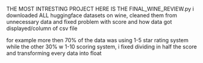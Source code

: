 
THE MOST INTRESTING PROJECT HERE IS THE FINAL_WINE_REVIEW.py
i downloaded ALL huggingface datasets on wine, cleaned them from unnecessary data and fixed problem with score and how data got displayed/column of csv file

for example more then 70% of the data was using 1-5 star rating system while the other 30% w 1-10 scoring system, i fixed dividing in half the score and transforming every data into float
